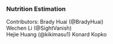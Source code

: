 ### Nutrition Estimation

Contributors:
Brady Huai (@BradyHuai)\
Wechen Li (@SightVanish)\
Hejie Huang (@kikimasu1)
Konard Kopko
